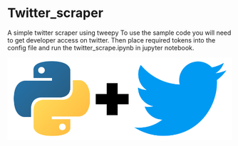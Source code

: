 # Twitter_scraper
A simple twitter scraper using tweepy
To use the sample code you will need to get developer access on twitter. Then place required tokens into the config file and run the twitter_scrape.ipynb in jupyter notebook. 

![alt text](images/python_twitter.png "Title")
